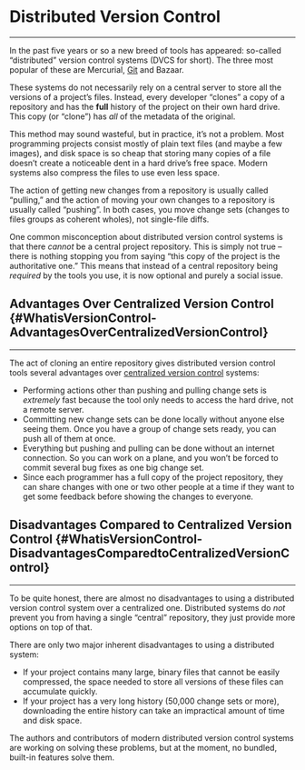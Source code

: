 # Distributed Version Control

---

In the past five years or so a new breed of tools has appeared: so-called “distributed” version control systems \(DVCS for short\). The three most popular of these are Mercurial, [Git](http://www.atlassian.com/git/) and Bazaar.

These systems do not necessarily rely on a central server to store all the versions of a project’s files. Instead, every developer “clones” a copy of a repository and has the **full** history of the project on their own hard drive. This copy \(or “clone”\) has _all_ of the metadata of the original.

This method may sound wasteful, but in practice, it’s not a problem. Most programming projects consist mostly of plain text files \(and maybe a few images\), and disk space is so cheap that storing many copies of a file doesn’t create a noticeable dent in a hard drive’s free space. Modern systems also compress the files to use even less space.

The action of getting new changes from a repository is usually called “pulling,” and the action of moving your own changes to a repository is usually called “pushing”. In both cases, you move change sets \(changes to files groups as coherent wholes\), not single-file diffs.

One common misconception about distributed version control systems is that there _cannot_ be a central project repository. This is simply not true – there is nothing stopping you from saying “this copy of the project is the authoritative one.” This means that instead of a central repository being _required_ by the tools you use, it is now optional and purely a social issue.

## Advantages Over Centralized Version Control {#WhatisVersionControl-AdvantagesOverCentralizedVersionControl}

---

The act of cloning an entire repository gives distributed version control tools several advantages over [centralized version control](/version-control/centralized-version-control.md) systems:

* Performing actions other than pushing and pulling change sets is 
  _extremely_
   fast because the tool only needs to access the hard drive, not a remote server.
* Committing new change sets can be done locally without anyone else seeing them. Once you have a group of change sets ready, you can push all of them at once.
* Everything but pushing and pulling can be done without an internet connection. So you can work on a plane, and you won’t be forced to commit several bug fixes as one big change set.
* Since each programmer has a full copy of the project repository, they can share changes with one or two other people at a time if they want to get some feedback before showing the changes to everyone.

## Disadvantages Compared to Centralized Version Control {#WhatisVersionControl-DisadvantagesComparedtoCentralizedVersionControl}

---

To be quite honest, there are almost no disadvantages to using a distributed version control system over a centralized one. Distributed systems do _not_ prevent you from having a single “central” repository, they just provide more options on top of that.

There are only two major inherent disadvantages to using a distributed system:

* If your project contains many large, binary files that cannot be easily compressed, the space needed to store all versions of these files can accumulate quickly.
* If your project has a very long history \(50,000 change sets or more\), downloading the entire history can take an impractical amount of time and disk space.

The authors and contributors of modern distributed version control systems are working on solving these problems, but at the moment, no bundled, built-in features solve them.

